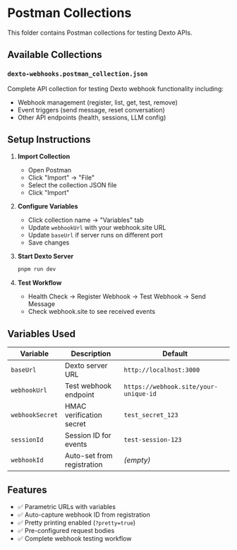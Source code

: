 # Postman Collections

This folder contains Postman collections for testing Dexto APIs.

## Available Collections

### `dexto-webhooks.postman_collection.json`
Complete API collection for testing Dexto webhook functionality including:
- Webhook management (register, list, get, test, remove)
- Event triggers (send message, reset conversation)
- Other API endpoints (health, sessions, LLM config)

## Setup Instructions

1. **Import Collection**
   - Open Postman
   - Click "Import" → "File"
   - Select the collection JSON file
   - Click "Import"

2. **Configure Variables**
   - Click collection name → "Variables" tab
   - Update `webhookUrl` with your webhook.site URL
   - Update `baseUrl` if server runs on different port
   - Save changes

3. **Start Dexto Server**
   ```bash
   pnpm run dev
   ```

4. **Test Workflow**
   - Health Check → Register Webhook → Test Webhook → Send Message
   - Check webhook.site to see received events

## Variables Used

| Variable | Description | Default |
|----------|-------------|---------|
| `baseUrl` | Dexto server URL | `http://localhost:3000` |
| `webhookUrl` | Test webhook endpoint | `https://webhook.site/your-unique-id` |
| `webhookSecret` | HMAC verification secret | `test_secret_123` |
| `sessionId` | Session ID for events | `test-session-123` |
| `webhookId` | Auto-set from registration | *(empty)* |

## Features

- ✅ Parametric URLs with variables
- ✅ Auto-capture webhook ID from registration
- ✅ Pretty printing enabled (`?pretty=true`)
- ✅ Pre-configured request bodies
- ✅ Complete webhook testing workflow
